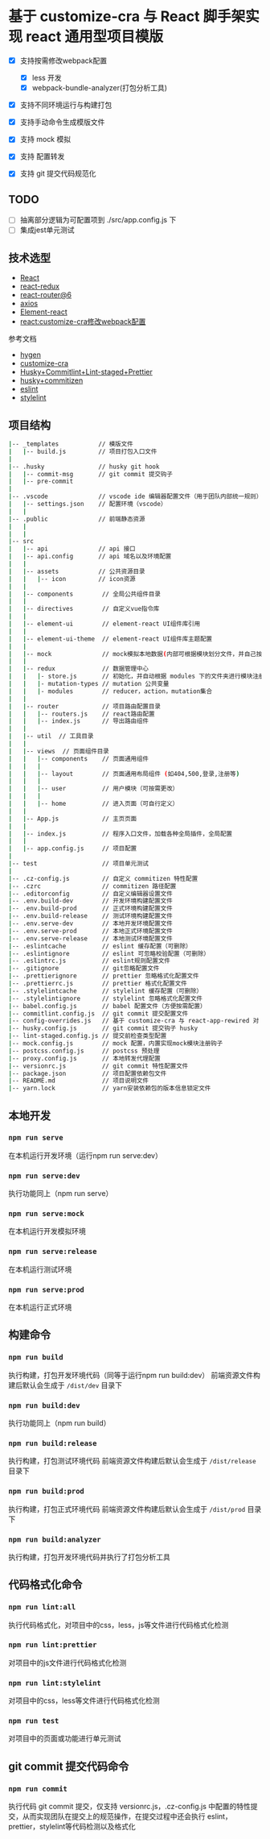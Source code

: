 # 基于 customize-cra 与 React 脚手架实现 react 通用型项目模版 

- [x] 支持按需修改webpack配置
  - [x] less 开发
  - [x] webpack-bundle-analyzer(打包分析工具)
- [x] 支持不同环境运行与构建打包
- [x] 支持手动命令生成模版文件
- [x] 支持 mock 模拟
- [x] 支持 配置转发
- [x] 支持 git 提交代码规范化


## TODO

- [ ] 抽离部分逻辑为可配置项到 ./src/app.config.js 下
- [ ] 集成jest单元测试

## 技术选型

- [React](https://react.docschina.org/docs/react-api.html)
- [react-redux](https://react-redux.js.org/)
- [react-router@6](https://reactrouter.com/en/v6.3.0)
- [axios](http://www.axios-js.com/)
- [Element-react](https://elemefe.github.io/element-react/#/zh-CN/quick-start)
- [react:customize-cra修改webpack配置](http://www.ay1.cc/article/12681.html)

参考文档
- [hygen](http://www.hygen.io/docs/express/)
- [customize-cra](https://www.jianshu.com/p/c10cef356728)
- [Husky+Commitlint+Lint-staged+Prettier](https://www.jianshu.com/p/0e51c0c39280)
- [husky+commitizen](https://www.pudn.com/news/6228dbac9ddf223e1ad27a43.html)
- [eslint](https://eslint.bootcss.com/)
- [stylelint](https://stylelint.io/)

## 项目结构

``` bash
|-- _templates           // 模版文件 
|   |-- build.js         // 项目打包入口文件
|
|-- .husky               // husky git hook
|   |-- commit-msg       // git commit 提交钩子
|   |-- pre-commit 
|
|-- .vscode              // vscode ide 编辑器配置文件（用于团队内部统一规则）
|   |-- settings.json    // 配置环境（vscode）
|   |  
|-- .public              // 前端静态资源
|   |  
|   |
|-- src 
|   |-- api              // api 接口
|   |-- api.config       // api 域名以及环境配置
|   |
|   |-- assets           // 公共资源目录
|   |   |-- icon         // icon资源
|   |
|   |-- components        // 全局公共组件目录
|   |
|   |-- directives        // 自定义vue指令库
|   |
|   |-- element-ui        // element-react UI组件库引用
|   |
|   |-- element-ui-theme  // element-react UI组件库主题配置
|   |      
|   |-- mock              // mock模拟本地数据(内部可根据模块划分文件，并自己按需注册接口地址)
|   |
|   |-- redux             // 数据管理中心
|   |   |- store.js       // 初始化，并自动根据 modules 下的文件夹进行模块注册
|   |   |- mutation-types // mutation 公共变量
|   |   |- modules        // reducer，action，mutation集合
|   |
|   |-- router            // 项目路由配置目录
|   |   |-- routers.js    // react路由配置
|   |   |-- index.js      // 导出路由组件
|   |
|   |-- util  // 工具目录
|   |
|   |-- views  // 页面组件目录
|   |   |-- components    // 页面通用组件
|   |   |
|   |   |-- layout        // 页面通用布局组件 (如404,500,登录,注册等)
|   |   |
|   |   |-- user          // 用户模块（可按需更改）
|   |   |       
|   |   |-- home          // 进入页面（可自行定义）
|   |
|   |-- App.js            // 主页页面
|   |
|   |-- index.js          // 程序入口文件，加载各种全局插件，全局配置 
|   |
|   |-- app.config.js     // 项目配置
|
|-- test                  // 项目单元测试
|
|-- .cz-config.js         // 自定义 commitizen 特性配置
|-- .czrc                 // commitizen 路径配置
|-- .editorconfig         // 自定义编辑器设置文件
|-- .env.build-dev        // 开发环境构建配置文件
|-- .env.build-prod       // 正式环境构建配置文件
|-- .env.build-release    // 测试环境构建配置文件
|-- .env.serve-dev        // 本地开发环境配置文件
|-- .env.serve-prod       // 本地正式环境配置文件
|-- .env.serve-release    // 本地测试环境配置文件
|-- .eslintcache          // eslint 缓存配置（可删除）
|-- .eslintignore         // eslint 可忽略校验配置（可删除）
|-- .eslintrc.js          // eslint规则配置文件
|-- .gitignore            // git忽略配置文件
|-- .prettierignore       // prettier 忽略格式化配置文件
|-- .prettierrc.js        // prettier 格式化配置文件
|-- .stylelintcache       // stylelint 缓存配置（可删除）
|-- .stylelintignore      // stylelint 忽略格式化配置文件
|-- babel.config.js       // babel 配置文件（方便按需配置）
|-- commitlint.config.js  // git commit 提交配置文件
|-- config-overrides.js   // 基于 customize-cra 与 react-app-rewired 对 react 脚手架进行按需配置
|-- husky.config.js       // git commit 提交钩子 husky
|-- lint-staged.config.js // 提交前检查类型配置
|-- mock.config.js        // mock 配置，内置实现mock模块注册钩子
|-- postcss.config.js     // postcss 预处理
|-- proxy.config.js       // 本地转发代理配置
|-- versionrc.js          // git commit 特性配置文件
|-- package.json          // 项目配置依赖包文件
|-- README.md             // 项目说明文件
|-- yarn.lock             // yarn安装依赖包的版本信息锁定文件
```

## 本地开发

### `npm run serve`

在本机运行开发环境（运行npm run serve:dev）

### `npm run serve:dev`

执行功能同上（npm run serve）

### `npm run serve:mock`

在本机运行开发模拟环境

### `npm run serve:release`

在本机运行测试环境

### `npm run serve:prod`

在本机运行正式环境

## 构建命令

### `npm run build`

执行构建，打包开发环境代码（同等于运行npm run build:dev）
前端资源文件构建后默认会生成于 `/dist/dev` 目录下

### `npm run build:dev`

执行功能同上（npm run build）

### `npm run build:release`

执行构建，打包测试环境代码
前端资源文件构建后默认会生成于 `/dist/release` 目录下

### `npm run build:prod`

执行构建，打包正式环境代码
前端资源文件构建后默认会生成于 `/dist/prod` 目录下

### `npm run build:analyzer`

执行构建，打包开发环境代码并执行了打包分析工具

## 代码格式化命令

### `npm run lint:all`

执行代码格式化，对项目中的css，less，js等文件进行代码格式化检测

### `npm run lint:prettier`

对项目中的js文件进行代码格式化检测

### `npm run lint:stylelint`

对项目中的css，less等文件进行代码格式化检测

### `npm run test`

对项目中的页面或功能进行单元测试

## git commit 提交代码命令

### `npm run commit`

执行代码 git commit 提交，仅支持 versionrc.js，.cz-config.js 中配置的特性提交，从而实现团队在提交上的规范操作，在提交过程中还会执行 eslint，prettier，stylelint等代码检测以及格式化

